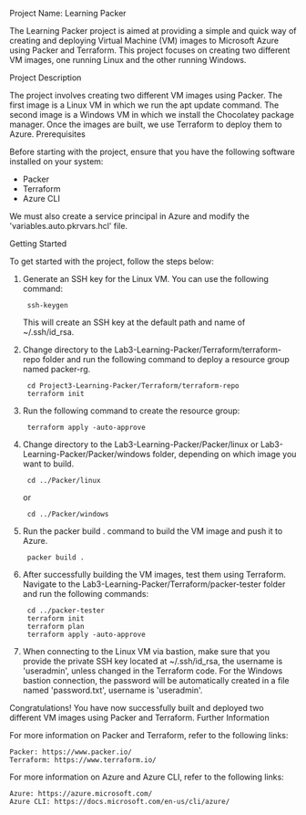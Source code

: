 Project Name: Learning Packer

The Learning Packer project is aimed at providing a simple and quick way of creating and deploying Virtual Machine (VM) images to Microsoft Azure using Packer and Terraform. This project focuses on creating two different VM images, one running Linux and the other running Windows.

Project Description

The project involves creating two different VM images using Packer. The first image is a Linux VM in which we run the apt update command. The second image is a Windows VM in which we install the Chocolatey package manager. Once the images are built, we use Terraform to deploy them to Azure.
Prerequisites

Before starting with the project, ensure that you have the following software installed on your system:

- Packer
- Terraform
- Azure CLI

We must also create a service principal in Azure and modify the 'variables.auto.pkrvars.hcl' file.

Getting Started

To get started with the project, follow the steps below:

1. Generate an SSH key for the Linux VM. You can use the following command:

        ssh-keygen

   This will create an SSH key at the default path and name of ~/.ssh/id_rsa.

2. Change directory to the Lab3-Learning-Packer/Terraform/terraform-repo folder and run the following command to deploy a resource group named packer-rg.

        cd Project3-Learning-Packer/Terraform/terraform-repo
        terraform init

3. Run the following command to create the resource group:

        terraform apply -auto-approve

4. Change directory to the Lab3-Learning-Packer/Packer/linux or Lab3-Learning-Packer/Packer/windows folder, depending on which image you want to build.

        cd ../Packer/linux

   or

        cd ../Packer/windows

5. Run the packer build . command to build the VM image and push it to Azure.

        packer build .

6. After successfully building the VM images, test them using Terraform. Navigate to the Lab3-Learning-Packer/Terraform/packer-tester folder and run the following commands:

        cd ../packer-tester
        terraform init
        terraform plan
        terraform apply -auto-approve

7. When connecting to the Linux VM via bastion, make sure that you provide the private SSH key located at ~/.ssh/id_rsa, the username is 'useradmin', unless changed in the Terraform code. For the Windows bastion connection, the password will be automatically created in a file named 'password.txt', username is 'useradmin'.

Congratulations! You have now successfully built and deployed two different VM images using Packer and Terraform.
Further Information

For more information on Packer and Terraform, refer to the following links:

    Packer: https://www.packer.io/
    Terraform: https://www.terraform.io/

For more information on Azure and Azure CLI, refer to the following links:

    Azure: https://azure.microsoft.com/
    Azure CLI: https://docs.microsoft.com/en-us/cli/azure/
